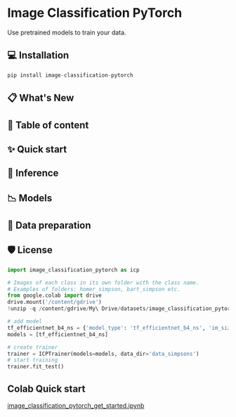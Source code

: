 # Image Classification PyTorch

Use pretrained models to train your data.

## :computer: Installation

```python
pip install image-classification-pytorch
```

## :clipboard: What's New

## :closed_book: Table of content

## ✨ Quick start

## :telescope: Inference

## :chart_with_downwards_trend: Models

## :file_folder: Data preparation

## 🛡️ License




```python
import image_classification_pytorch as icp
```
```python
# Images of each class in its own folder with the class name. 
# Examples of folders: homer_simpson, bart_simpson etc. 
from google.colab import drive
drive.mount('/content/gdrive')
!unzip -q /content/gdrive/My\ Drive/datasets/image_classification_pytorch/data_simpsons.zip -d train
```
```python
# add model
tf_efficientnet_b4_ns = {'model_type': 'tf_efficientnet_b4_ns', 'im_size': 380, 'im_size_test': 380, 'batch_size': 8, 'mean': [0.485, 0.456, 0.406], 'std': [0.229, 0.224, 0.225]}
models = [tf_efficientnet_b4_ns]
```
```python
# create trainer
trainer = ICPTrainer(models=models, data_dir='data_simpsons')
# start training
trainer.fit_test()
```

## Colab Quick start
[image_classification_pytorch_get_started.ipynb](https://colab.research.google.com/drive/1M7oJDizCOrFTDJz0CaDy-ClvDMUvmlnv?usp=sharing)
